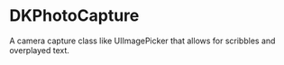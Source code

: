 # DKPhotoCapture
A camera capture class like UIImagePicker that allows for scribbles and overplayed text.
